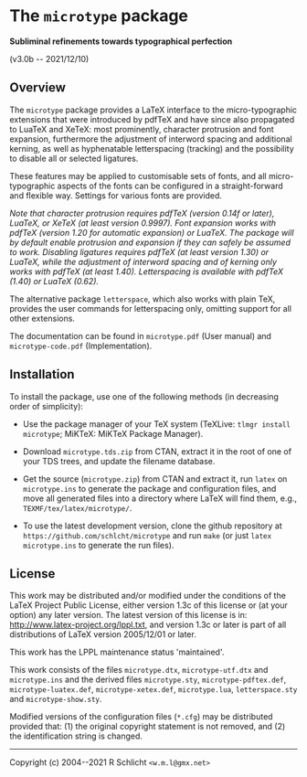 
The `microtype` package
=======================

**Subliminal refinements towards typographical perfection**

  (v3.0b -- 2021/12/10)


Overview
--------

The `microtype` package provides a LaTeX interface to the micro-typographic
extensions that were introduced by pdfTeX and have since also propagated to
LuaTeX and XeTeX: most prominently, character protrusion and font expansion,
furthermore the adjustment of interword spacing and additional kerning, as
well as hyphenatable letterspacing (tracking) and the possibility to disable
all or selected ligatures.

These features may be applied to customisable sets of fonts, and all
micro-typographic aspects of the fonts can be configured in a straight-forward
and flexible way. Settings for various fonts are provided.

*Note that character protrusion requires pdfTeX (version 0.14f or later),
LuaTeX, or XeTeX (at least version 0.9997). Font expansion works with pdfTeX
(version 1.20 for automatic expansion) or LuaTeX. The package will by default
enable protrusion and expansion if they can safely be assumed to work.
Disabling ligatures requires pdfTeX (at least version 1.30) or LuaTeX, while
the adjustment of interword spacing and of kerning only works with pdfTeX
(at least 1.40). Letterspacing is available with pdfTeX (1.40) or LuaTeX (0.62).*

The alternative package `letterspace`, which also works with plain TeX,
provides the user commands for letterspacing only, omitting support for all
other extensions.

The documentation can be found in `microtype.pdf` (User manual) and
`microtype-code.pdf` (Implementation).


Installation
------------

To install the package, use one of the following methods
(in decreasing order of simplicity):

- Use the package manager of your TeX system
  (TeXLive: `tlmgr install microtype`;
   MiKTeX: MiKTeX Package Manager).

- Download `microtype.tds.zip` from CTAN,
  extract it in the root of one of your TDS trees,
  and update the filename database.

- Get the source (`microtype.zip`) from CTAN and extract it,
  run `latex` on `microtype.ins` to generate the package and configuration files,
  and move all generated files into a directory where LaTeX will find them,
  e.g., `TEXMF/tex/latex/microtype/`.

- To use the latest development version, clone the github repository at
  `https://github.com/schlcht/microtype` and run `make`
  (or just `latex microtype.ins` to generate the run files).


License
-------

This work may be distributed and/or modified under the conditions of the
LaTeX Project Public License, either version 1.3c of this license or (at
your option) any later version. The latest version of this license is in:
http://www.latex-project.org/lppl.txt, and version 1.3c or later is part
of all distributions of LaTeX version 2005/12/01 or later.

This work has the LPPL maintenance status 'maintained'.

This work consists of the files `microtype.dtx`, `microtype-utf.dtx` and
`microtype.ins` and the derived files `microtype.sty`, `microtype-pdftex.def`,
`microtype-luatex.def`, `microtype-xetex.def`, `microtype.lua`, `letterspace.sty`
and `microtype-show.sty`.

Modified versions of the configuration files (`*.cfg`) may be distributed
provided that: (1) the original copyright statement is not removed, and
(2) the identification string is changed.

------------------------------------------------------
Copyright (c) 2004--2021  R Schlicht `<w.m.l@gmx.net>`
